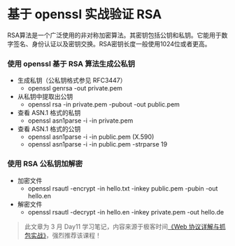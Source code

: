# 基于 openssl 实战验证 RSA

RSA算法是一个广泛使用的非对称加密算法。其密钥包括公钥和私钥。它能用于数字签名、身份认证以及密钥交换。RSA密钥长度一般使用1024位或者更高。

### 使用 openssl 基于 RSA 算法生成公私钥

* 生成私钥（公私钥格式参见 RFC3447）
  - openssl genrsa -out private.pem
* 从私钥中提取出公钥
  - openssl rsa -in private.pem -pubout -out public.pem
* 查看 ASN.1 格式的私钥
  - openssl asn1parse -i -in private.pem
* 查看 ASN.1 格式的公钥
  - openssl asn1parse -i -in public.pem (X.590)
  - openssl asn1parse -i -in public.pem -strparse 19

### 使用 RSA 公私钥加解密

* 加密文件
  - openssl rsautl -encrypt -in hello.txt -inkey public.pem -pubin -out hello.en
* 解密文件
  - openssl rsautl -decrypt -in hello.en -inkey private.pem -out hello.de

> 此文章为 3 月 Day11 学习笔记，内容来源于极客时间[《Web 协议详解与抓包实战》](http://gk.link/a/11UWp)，强烈推荐该课程！
